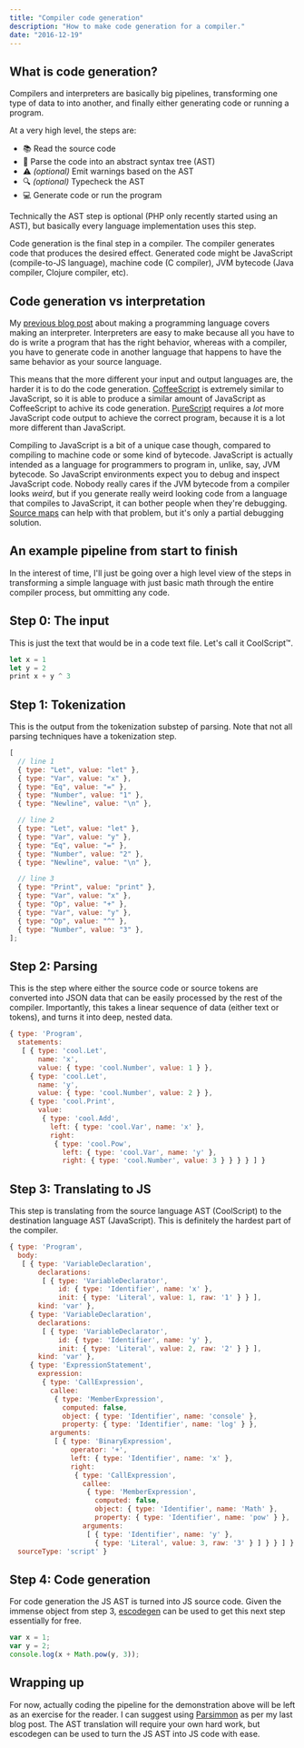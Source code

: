 ```yaml
---
title: "Compiler code generation"
description: "How to make code generation for a compiler."
date: "2016-12-19"
---
```


## What is code generation?

Compilers and interpreters are basically big pipelines, transforming one type of
data to into another, and finally either generating code or running a program.

At a very high level, the steps are:

- 📚 Read the source code
- 🌲 Parse the code into an abstract syntax tree (AST)
- ️️⚠️ _(optional)_ Emit warnings based on the AST
- 🔍 _(optional)_ Typecheck the AST
- 💻 Generate code or run the program

Technically the AST step is optional (PHP only recently started using an AST),
but basically every language implementation uses this step.

Code generation is the final step in a compiler. The compiler generates code
that produces the desired effect. Generated code might be JavaScript
(compile-to-JS language), machine code (C compiler), JVM bytecode (Java
compiler, Clojure compiler, etc).

## Code generation vs interpretation

My [previous blog post][1] about making a programming language covers making an
interpreter. Interpreters are easy to make because all you have to do is write a
program that has the right behavior, whereas with a compiler, you have to
generate code in another language that happens to have the same behavior as your
source language.

This means that the more different your input and output languages are, the
harder it is to do the code generation. [CoffeeScript][2] is extremely similar
to JavaScript, so it is able to produce a similar amount of JavaScript as
CoffeeScript to achive its code generation. [PureScript][3] requires a _lot_
more JavaScript code output to achieve the correct program, because it is a lot
more different than JavaScript.

Compiling to JavaScript is a bit of a unique case though, compared to compiling
to machine code or some kind of bytecode. JavaScript is actually intended as a
language for programmers to program in, unlike, say, JVM bytecode. So JavaScript
environments expect you to debug and inspect JavaScript code. Nobody really
cares if the JVM bytecode from a compiler looks _weird_, but if you generate
really weird looking code from a language that compiles to JavaScript, it can
bother people when they're debugging. [Source maps][4] can help with that
problem, but it's only a partial debugging solution.

## An example pipeline from start to finish

In the interest of time, I'll just be going over a high level view of the steps
in transforming a simple language with just basic math through the entire
compiler process, but ommitting any code.

## Step 0: The input

This is just the text that would be in a code text file. Let's call it
CoolScript™.

```js
let x = 1
let y = 2
print x + y ^ 3
```

## Step 1: Tokenization

This is the output from the tokenization substep of parsing. Note that not all
parsing techniques have a tokenization step.

```js
[
  // line 1
  { type: "Let", value: "let" },
  { type: "Var", value: "x" },
  { type: "Eq", value: "=" },
  { type: "Number", value: "1" },
  { type: "Newline", value: "\n" },

  // line 2
  { type: "Let", value: "let" },
  { type: "Var", value: "y" },
  { type: "Eq", value: "=" },
  { type: "Number", value: "2" },
  { type: "Newline", value: "\n" },

  // line 3
  { type: "Print", value: "print" },
  { type: "Var", value: "x" },
  { type: "Op", value: "+" },
  { type: "Var", value: "y" },
  { type: "Op", value: "^" },
  { type: "Number", value: "3" },
];
```

## Step 2: Parsing

This is the step where either the source code or source tokens are converted
into JSON data that can be easily processed by the rest of the compiler.
Importantly, this takes a linear sequence of data (either text or tokens), and
turns it into deep, nested data.

```js
{ type: 'Program',
  statements:
   [ { type: 'cool.Let',
       name: 'x',
       value: { type: 'cool.Number', value: 1 } },
     { type: 'cool.Let',
       name: 'y',
       value: { type: 'cool.Number', value: 2 } },
     { type: 'cool.Print',
       value:
        { type: 'cool.Add',
          left: { type: 'cool.Var', name: 'x' },
          right:
           { type: 'cool.Pow',
             left: { type: 'cool.Var', name: 'y' },
             right: { type: 'cool.Number', value: 3 } } } } ] }
```

## Step 3: Translating to JS

This step is translating from the source language AST (CoolScript) to the
destination language AST (JavaScript). This is definitely the hardest part of
the compiler.

```js
{ type: 'Program',
  body:
   [ { type: 'VariableDeclaration',
       declarations:
        [ { type: 'VariableDeclarator',
            id: { type: 'Identifier', name: 'x' },
            init: { type: 'Literal', value: 1, raw: '1' } } ],
       kind: 'var' },
     { type: 'VariableDeclaration',
       declarations:
        [ { type: 'VariableDeclarator',
            id: { type: 'Identifier', name: 'y' },
            init: { type: 'Literal', value: 2, raw: '2' } } ],
       kind: 'var' },
     { type: 'ExpressionStatement',
       expression:
        { type: 'CallExpression',
          callee:
           { type: 'MemberExpression',
             computed: false,
             object: { type: 'Identifier', name: 'console' },
             property: { type: 'Identifier', name: 'log' } },
          arguments:
           [ { type: 'BinaryExpression',
               operator: '+',
               left: { type: 'Identifier', name: 'x' },
               right:
                { type: 'CallExpression',
                  callee:
                   { type: 'MemberExpression',
                     computed: false,
                     object: { type: 'Identifier', name: 'Math' },
                     property: { type: 'Identifier', name: 'pow' } },
                  arguments:
                   [ { type: 'Identifier', name: 'y' },
                     { type: 'Literal', value: 3, raw: '3' } ] } } ] } } ],
  sourceType: 'script' }
```

## Step 4: Code generation

For code generation the JS AST is turned into JS source code. Given the immense
object from step 3, [escodegen][4] can be used to get this next step essentially
for free.

```js
var x = 1;
var y = 2;
console.log(x + Math.pow(y, 3));
```

## Wrapping up

For now, actually coding the pipeline for the demonstration above will be left
as an exercise for the reader. I can suggest using [Parsimmon][5] as per my last
blog post. The AST translation will require your own hard work, but escodegen
can be used to turn the JS AST into JS code with ease.

[1]: /blog/2016/making-a-language/
[2]: http://coffeescript.org/
[3]: http://www.purescript.org/
[4]: https://github.com/estools/escodegen
[5]: https://github.com/jneen/parsimmon
